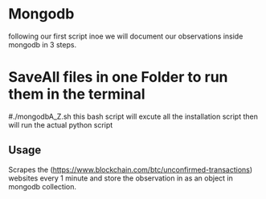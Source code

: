 # Mongodb 
following our first script inoe we will document our observations inside mongodb in 3 steps. 



# SaveAll files in one Folder to run them in the terminal 

#./mongodbA_Z.sh
this bash script will excute all the installation script then will run the actual python script


## Usage

Scrapes the (https://www.blockchain.com/btc/unconfirmed-transactions) websites every 1 minute and store the observation in as an object in mongodb collection.
